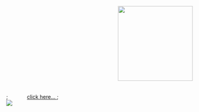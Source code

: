 &nbsp;&nbsp;&nbsp;&nbsp;&nbsp;&nbsp;&nbsp;&nbsp;&nbsp;&nbsp;&nbsp;&nbsp;&nbsp;&nbsp;&nbsp;&nbsp;&nbsp;&nbsp;&nbsp;&nbsp;&nbsp;&nbsp;&nbsp;&nbsp;&nbsp;&nbsp;&nbsp;&nbsp;&nbsp;&nbsp;&nbsp;&nbsp;&nbsp;&nbsp;&nbsp;&nbsp;&nbsp;&nbsp;&nbsp;&nbsp;&nbsp;&nbsp;&nbsp;&nbsp;&nbsp;&nbsp;&nbsp;&nbsp;&nbsp;&nbsp;&nbsp;&nbsp;&nbsp;&nbsp;&nbsp;&nbsp;&nbsp;&nbsp;&nbsp;&nbsp;&nbsp;&nbsp;&nbsp;&nbsp;&nbsp;&nbsp;&nbsp;&nbsp;&nbsp;&nbsp;&nbsp;&nbsp;&nbsp;&nbsp;&nbsp;&nbsp;<image   style=" height:200px;width:200px; " src="yo.gif"> 

 <br>;&nbsp;&nbsp;&nbsp;&nbsp;&nbsp;&nbsp;&nbsp;&nbsp;&nbsp;&nbsp;&nbsp;&nbsp;&nbsp;<a href="https://www.youtube.com/@Tr0n01">click here... </a>;&nbsp;&nbsp;&nbsp;&nbsp;&nbsp;&nbsp;&nbsp;&nbsp;&nbsp;&nbsp;&nbsp;&nbsp;&nbsp;
 <br>
 <image src="contributions.svg"> 




